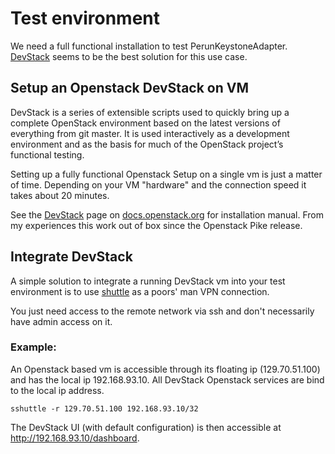 # Test environment

We need a full functional installation to test PerunKeystoneAdapter.
[DevStack](https://docs.openstack.org/devstack/latest/) seems to be 
the best solution for this use case.

## Setup an Openstack DevStack on VM

DevStack is a series of extensible scripts used to quickly bring up a complete 
OpenStack environment based on the latest versions of everything from git master. 
It is used interactively as a development environment and as the basis for much of 
the OpenStack project’s functional testing.

Setting up a fully functional Openstack Setup on a single vm is just a matter of time.
Depending on your VM "hardware"  and  the connection speed it takes about 20 minutes.

See the [DevStack](https://docs.openstack.org/devstack/latest/) page on 
[docs.openstack.org](https://docs.openstack.org) for installation manual. From my 
experiences this work out of box since the Openstack Pike release.

## Integrate DevStack
A simple solution to integrate a running DevStack vm into your test environment is to
use [shuttle](https://github.com/sshuttle/sshuttle) as a poors' man VPN connection.

You just need access to the remote network via ssh and don't necessarily have admin access
on it.

### Example:

An Openstack based vm is accessible through its floating ip (129.70.51.100)  and  has the local
ip 192.168.93.10. All DevStack Openstack services are bind to the local ip address.

```
sshuttle -r 129.70.51.100 192.168.93.10/32
```

The DevStack UI (with default configuration) is then accessible at http://192.168.93.10/dashboard.




